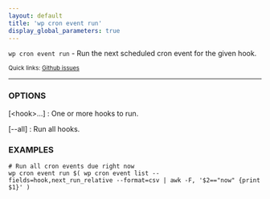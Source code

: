 ```yaml
---
layout: default
title: 'wp cron event run'
display_global_parameters: true
---
```


`wp cron event run` - Run the next scheduled cron event for the given hook.

<small>Quick links: <a href="https://github.com/wp-cli/wp-cli/issues?q=is%3Aopen+label%3Acommand%3Acron-event-run+sort%3Aupdated-desc">Github issues</a></small>

<hr />

### OPTIONS

[&lt;hook&gt;...]
: One or more hooks to run.

[\--all]
: Run all hooks.

### EXAMPLES

    # Run all cron events due right now
    wp cron event run $( wp cron event list --fields=hook,next_run_relative --format=csv | awk -F, '$2=="now" {print $1}' )



